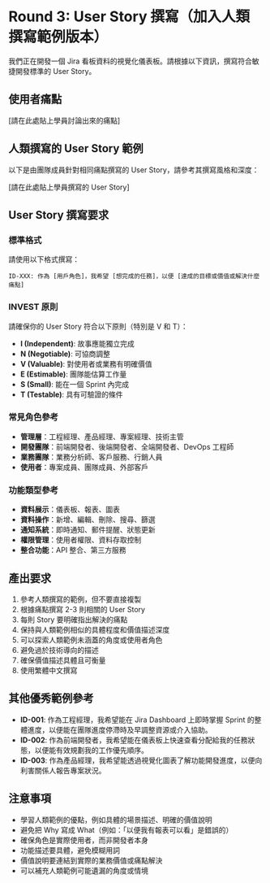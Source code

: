 # Round 3: User Story 撰寫（加入人類撰寫範例版本）

我們正在開發一個 Jira 看板資料的視覺化儀表板。請根據以下資訊，撰寫符合敏捷開發標準的 User Story。

## 使用者痛點
[請在此處貼上學員討論出來的痛點]

## 人類撰寫的 User Story 範例
以下是由團隊成員針對相同痛點撰寫的 User Story，請參考其撰寫風格和深度：

[請在此處貼上學員撰寫的 User Story]

## User Story 撰寫要求

### 標準格式
請使用以下格式撰寫：
```
ID-XXX: 作為 [用戶角色]，我希望 [想完成的任務]，以便 [達成的目標或價值或解決什麼痛點]
```

### INVEST 原則
請確保你的 User Story 符合以下原則（特別是 V 和 T）：
- **I (Independent)**: 故事應能獨立完成
- **N (Negotiable)**: 可協商調整
- **V (Valuable)**: 對使用者或業務有明確價值
- **E (Estimable)**: 團隊能估算工作量
- **S (Small)**: 能在一個 Sprint 內完成
- **T (Testable)**: 具有可驗證的條件

### 常見角色參考
- **管理層**：工程經理、產品經理、專案經理、技術主管
- **開發團隊**：前端開發者、後端開發者、全端開發者、DevOps 工程師
- **業務團隊**：業務分析師、客戶服務、行銷人員
- **使用者**：專案成員、團隊成員、外部客戶

### 功能類型參考
- **資料展示**：儀表板、報表、圖表
- **資料操作**：新增、編輯、刪除、搜尋、篩選
- **通知系統**：即時通知、郵件提醒、狀態更新
- **權限管理**：使用者權限、資料存取控制
- **整合功能**：API 整合、第三方服務

## 產出要求
1. 參考人類撰寫的範例，但不要直接複製
2. 根據痛點撰寫 2-3 則相關的 User Story
3. 每則 Story 要明確指出解決的痛點
4. 保持與人類範例相似的具體程度和價值描述深度
5. 可以探索人類範例未涵蓋的角度或使用者角色
6. 避免過於技術導向的描述
7. 確保價值描述具體且可衡量
8. 使用繁體中文撰寫

## 其他優秀範例參考
- **ID-001**: 作為工程經理，我希望能在 Jira Dashboard 上即時掌握 Sprint 的整體進度，以便能在團隊進度停滯時及早調整資源或介入協助。
- **ID-002**: 作為前端開發者，我希望能在儀表板上快速查看分配給我的任務狀態，以便能有效規劃我的工作優先順序。
- **ID-003**: 作為產品經理，我希望能透過視覺化圖表了解功能開發進度，以便向利害關係人報告專案狀況。

## 注意事項
- 學習人類範例的優點，例如具體的場景描述、明確的價值說明
- 避免把 Why 寫成 What（例如：「以便我有報表可以看」是錯誤的）
- 確保角色是實際使用者，而非開發者本身
- 功能描述要具體，避免模糊用詞
- 價值說明要連結到實際的業務價值或痛點解決
- 可以補充人類範例可能遺漏的角度或情境